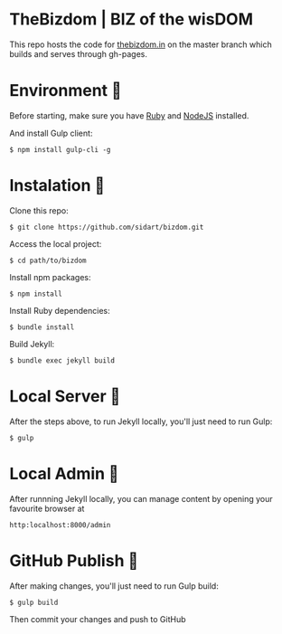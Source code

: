 # TheBizdom | BIZ of the wisDOM

This repo hosts the code for [thebizdom.in](https://www.thebizdom.in/) on the master branch which builds and serves through gh-pages.

# Environment :repeat_one:

Before starting, make sure you have [Ruby](https://www.ruby-lang.org/en/downloads/) and [NodeJS](https://nodejs.org/) installed.

And install Gulp client:
```
$ npm install gulp-cli -g
```

# Instalation :repeat_one:

Clone this repo:
```
$ git clone https://github.com/sidart/bizdom.git
```

Access the local project:
```
$ cd path/to/bizdom
```

Install npm packages:
```
$ npm install
```

Install Ruby dependencies:
```
$ bundle install
```

Build Jekyll:
```
$ bundle exec jekyll build
```
  
# Local Server :repeat:

After the steps above, to run Jekyll locally, you'll just need to run Gulp:
```
$ gulp
```

# Local Admin :repeat:

After runnning Jekyll locally, you can manage content by opening your favourite browser at
```
http:localhost:8000/admin
```

# GitHub Publish :repeat:

After making changes, you'll just need to run Gulp build:
```
$ gulp build
```

Then commit your changes and push to GitHub

